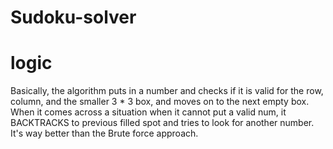 # Sudoku-solver
# logic 

Basically, the algorithm puts in a number and checks if it is valid for the row, column, and the smaller 3 * 3 box, and moves on to the next empty box. When it comes across a situation when it cannot put a valid num, it BACKTRACKS to previous filled spot and tries to look for another number. It's way better than the Brute force approach.
